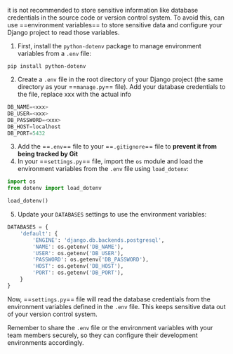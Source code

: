 it is not recommended to store sensitive information like database credentials in the source code or version control system. To avoid this, can use ==environment variables== to store sensitive data and configure your Django project to read those variables. 

1.  First, install the `python-dotenv` package to manage environment variables from a `.env` file:
```terminal
pip install python-dotenv
```

2.  Create a `.env` file in the root directory of your Django project (the same directory as your ==`manage.py`== file). Add your database credentials to the file, replace xxx with the actual info
```python
DB_NAME=<xxx>
DB_USER=<xxx>
DB_PASSWORD=<xxx>
DB_HOST=localhost
DB_PORT=5432
```

3. Add the ==`.env`== file to your ==`.gitignore`== file to **prevent it from being tracked by Git**
4. In your ==`settings.py`== file, import the `os` module and load the environment variables from the `.env` file using `load_dotenv`:
```python
import os
from dotenv import load_dotenv

load_dotenv()
```
5.  Update your `DATABASES` settings to use the environment variables:
```python
DATABASES = {
    'default': {
        'ENGINE': 'django.db.backends.postgresql',
        'NAME': os.getenv('DB_NAME'),
        'USER': os.getenv('DB_USER'),
        'PASSWORD': os.getenv('DB_PASSWORD'),
        'HOST': os.getenv('DB_HOST'),
        'PORT': os.getenv('DB_PORT'),
    }
}
```
Now, ==`settings.py`== file will read the database credentials from the environment variables defined in the `.env` file. This keeps sensitive data out of your version control system.

Remember to share the `.env` file or the environment variables with your team members securely, so they can configure their development environments accordingly.


